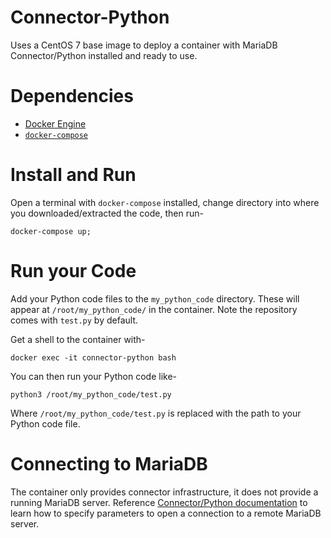 # Connector-Python
Uses a CentOS 7 base image to deploy a container with MariaDB Connector/Python installed and ready to use.

# Dependencies

* [Docker Engine](https://docs.docker.com/engine/install/)
* [`docker-compose`](https://docs.docker.com/compose/install/)

# Install and Run
Open a terminal with `docker-compose` installed, change directory into where you downloaded/extracted the code, then run-

```
docker-compose up;
```

# Run your Code
Add your Python code files to the `my_python_code` directory. These will appear at `/root/my_python_code/` in the container. Note the repository comes with `test.py` by default.

Get a shell to the container with-

```
docker exec -it connector-python bash
```

You can then run your Python code like-

```
python3 /root/my_python_code/test.py
```

Where `/root/my_python_code/test.py` is replaced with the path to your Python code file.

# Connecting to MariaDB
The container only provides connector infrastructure, it does not provide a running MariaDB server. Reference [Connector/Python documentation](https://mariadb.com/docs/appdev/connector-python/#opening-a-connection) to learn how to specify parameters to open a connection to a remote MariaDB server.
